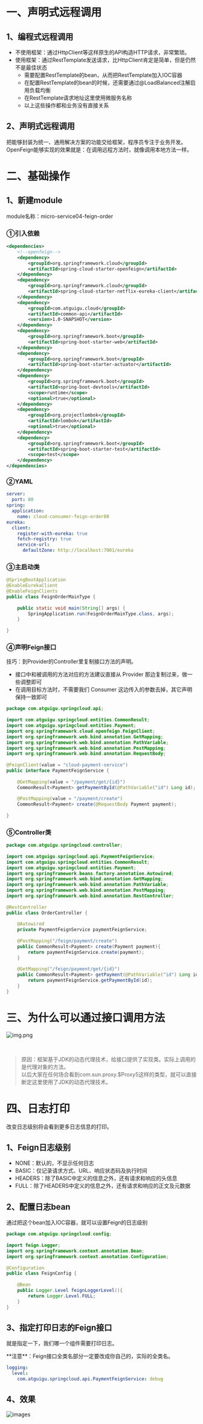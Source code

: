 # 一、声明式远程调用
## 1、编程式远程调用
- 不使用框架：通过HttpClient等这样原生的API构造HTTP请求，非常繁琐。
- 使用框架：通过RestTemplate发送请求，比HttpClient肯定是简单，但是仍然不是最佳状态
	- 需要配置RestTemplate的bean，从而把RestTemplate加入IOC容器
	- 在配置RestTemplate的bean的时候，还需要通过@LoadBalanced注解启用负载均衡
	- 在RestTemplate请求地址这里使用微服务名称
	- 以上这些操作都和业务没有直接关系

## 2、声明式远程调用
把能够封装为统一、通用解决方案的功能交给框架，程序员专注于业务开发。<br/>
OpenFeign能够实现的效果就是：在调用远程方法时，就像调用本地方法一样。

# 二、基础操作
## 1、新建module
module名称：micro-service04-feign-order

### ①引入依赖
```xml
<dependencies>  
    <!--openfeign-->
    <dependency>
        <groupId>org.springframework.cloud</groupId>
        <artifactId>spring-cloud-starter-openfeign</artifactId>
    </dependency>
    <dependency>
        <groupId>org.springframework.cloud</groupId>
        <artifactId>spring-cloud-starter-netflix-eureka-client</artifactId>  
    </dependency>  
    <dependency>  
        <groupId>com.atguigu.cloud</groupId>  
        <artifactId>common-api</artifactId>  
        <version>1.0-SNAPSHOT</version>  
    </dependency>  
    <dependency>  
        <groupId>org.springframework.boot</groupId>  
        <artifactId>spring-boot-starter-web</artifactId>  
    </dependency>  
    <dependency>  
        <groupId>org.springframework.boot</groupId>  
        <artifactId>spring-boot-starter-actuator</artifactId>  
    </dependency>  
    <dependency>  
        <groupId>org.springframework.boot</groupId>  
        <artifactId>spring-boot-devtools</artifactId>  
        <scope>runtime</scope>  
        <optional>true</optional>  
    </dependency>  
    <dependency>  
        <groupId>org.projectlombok</groupId>  
        <artifactId>lombok</artifactId>  
        <optional>true</optional>  
    </dependency>  
    <dependency>  
        <groupId>org.springframework.boot</groupId>  
        <artifactId>spring-boot-starter-test</artifactId>  
        <scope>test</scope>  
    </dependency>  
</dependencies>
```

### ②YAML
```yaml
server:  
  port: 80  
spring:  
  application:  
    name: cloud-consumer-feign-order80  
eureka:  
  client:  
    register-with-eureka: true  
    fetch-registry: true  
    service-url:  
      defaultZone: http://localhost:7001/eureka
```

### ③主启动类
```java
@SpringBootApplication  
@EnableEurekaClient  
@EnableFeignClients  
public class FeignOrderMainType {  
  
    public static void main(String[] args) {  
        SpringApplication.run(FeignOrderMainType.class, args);  
    }  
  
}
```

### ④声明Feign接口
技巧：到Provider的Controller里复制接口方法的声明。
- 接口中和被调用的方法对应的方法建议直接从 Provider 那边复制过来，做一些调整即可
- 在调用目标方法时，不需要我们 Consumer 这边传入的参数去掉，其它声明保持一致即可
```java
package com.atguigu.springcloud.api;  
  
import com.atguigu.springcloud.entities.CommonResult;  
import com.atguigu.springcloud.entities.Payment;  
import org.springframework.cloud.openfeign.FeignClient;  
import org.springframework.web.bind.annotation.GetMapping;  
import org.springframework.web.bind.annotation.PathVariable;  
import org.springframework.web.bind.annotation.PostMapping;  
import org.springframework.web.bind.annotation.RequestBody;  
  
@FeignClient(value = "cloud-payment-service")  
public interface PaymentFeignService {  
  
    @GetMapping(value = "/payment/get/{id}")  
    CommonResult<Payment> getPaymentById(@PathVariable("id") Long id);  
  
    @PostMapping(value = "/payment/create")  
    CommonResult<Payment> create(@RequestBody Payment payment);  
  
}
```

### ⑤Controller类
```java
package com.atguigu.springcloud.controller;  
  
import com.atguigu.springcloud.api.PaymentFeignService;  
import com.atguigu.springcloud.entities.CommonResult;  
import com.atguigu.springcloud.entities.Payment;  
import org.springframework.beans.factory.annotation.Autowired;  
import org.springframework.web.bind.annotation.GetMapping;  
import org.springframework.web.bind.annotation.PathVariable;  
import org.springframework.web.bind.annotation.PostMapping;  
import org.springframework.web.bind.annotation.RestController;  
  
@RestController  
public class OrderController {  
  
    @Autowired  
    private PaymentFeignService paymentFeignService;  
  
    @PostMapping("/feign/payment/create")  
    public CommonResult<Payment> create(Payment payment){  
        return paymentFeignService.create(payment);  
    }  
  
    @GetMapping("/feign/payment/get/{id}")  
    public CommonResult<Payment> getPayment(@PathVariable("id") Long id){  
        return paymentFeignService.getPaymentById(id);  
    }  
}
```

# 三、为什么可以通过接口调用方法
![img.png](images/img255.png)

<br/>

> 原因：框架基于JDK的动态代理技术，给接口提供了实现类。实际上调用的是代理对象的方法。<br/>
> 以后大家在任何场合看到com.sun.proxy.$Proxy5这样的类型，就可以直接断定这里使用了JDK的动态代理技术。

# 四、日志打印
改变日志级别将会看到更多日志信息的打印。

## 1、Feign日志级别
- NONE：默认的，不显示任何日志
- BASIC：仅记录请求方式、URL、响应状态码及执行时间
- HEADERS：除了BASIC中定义的信息之外，还有请求和响应的头信息
- FULL：除了HEADERS中定义的信息之外，还有请求和响应的正文及元数据

## 2、配置日志bean
通过把这个bean加入IOC容器，就可以设置Feign的日志级别

```java
package com.atguigu.springcloud.config;  
  
import feign.Logger;  
import org.springframework.context.annotation.Bean;  
import org.springframework.context.annotation.Configuration;  
  
@Configuration  
public class FeignConfig {  
  
    @Bean  
    public Logger.Level feignLoggerLevel(){  
        return Logger.Level.FULL;  
    }  
}
```

## 3、指定打印日志的Feign接口
<p>就是指定一下，我们哪一个组件需要打印日志。</p>
<p>**注意**：Feign接口全类名部分一定要改成你自己的，实际的全类名。</p>

```yaml
logging:  
  level:  
    com.atguigu.springcloud.api.PaymentFeignService: debug
```

## 4、效果
![images](./images/img154.png)

